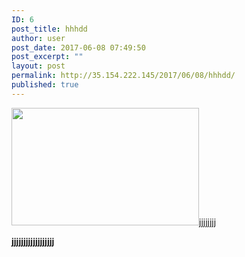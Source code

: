 ```yaml
---
ID: 6
post_title: hhhdd
author: user
post_date: 2017-06-08 07:49:50
post_excerpt: ""
layout: post
permalink: http://35.154.222.145/2017/06/08/hhhdd/
published: true
---
```

<img class="alignnone size-medium wp-image-7" src="http://35.154.222.145/wp-content/uploads/2017/06/enzbwK6-300x188.jpg" alt="" width="300" height="188" />jjjjjjjj

__jjjjjjjjjjjjjjjjjj__
